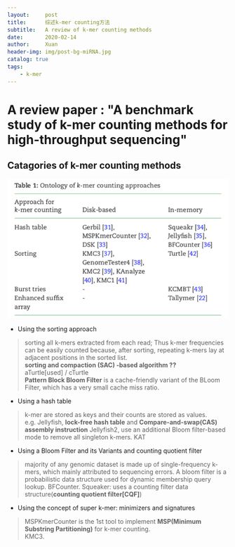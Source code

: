 ```yaml
---
layout:     post
title:      综述k-mer counting方法
subtitle:   A review of k-mer counting methods
date:       2020-02-14
author:     Xuan
header-img: img/post-bg-miRNA.jpg
catalog: true
tags:
    - k-mer
---
```


# A review paper : "A benchmark study of k-mer counting methods for high-throughput sequencing"


## Catagories of k-mer counting methods

![Ontology of k-mer counting approaches](/img/post-ct-cata.png)

- Using the sorting approach
> sorting all k-mers extracted from each read; Thus k-mer frequencies can be easily counted because, after sorting, repeating k-mers lay at adjacent positions in the sorted list.  
**sorting and compaction (SAC) -based algorithm ??**    
aTurtle[used] / cTurtle  
**Pattern Block Bloom Filter** is a cache-friendly variant of the BLoom Filter, which has a very small cache miss ratio.  

- Using a hash table
> k-mer are stored as keys and their counts are stored as values.   
e.g. Jellyfish, **lock-free hash table** and **Compare-and-swap(CAS) assembly instruction** 
Jellyfish2, use an additional Bloom filter-based mode to remove all singleton k-mers. 
KAT

- Using a Bloom Filter and its Variants and counting quotient filter
> majority of any genomic dataset is made up of single-frequency k-mers, which mainly attributed to sequencing errors. 
A bloom filter is a probabilistic data structure used for dynamic membership query lookup. 
BFCounter. 
Squeaker: uses a counting filter data structure(**counting quotient filter[CQF]**)

- Using the concept of super k-mer: minimizers and signatures
> MSPKmerCounter is the 1st tool to implement **MSP(Minimum Substring Partitioning)** for k-mer counting.  
KMC3. 


